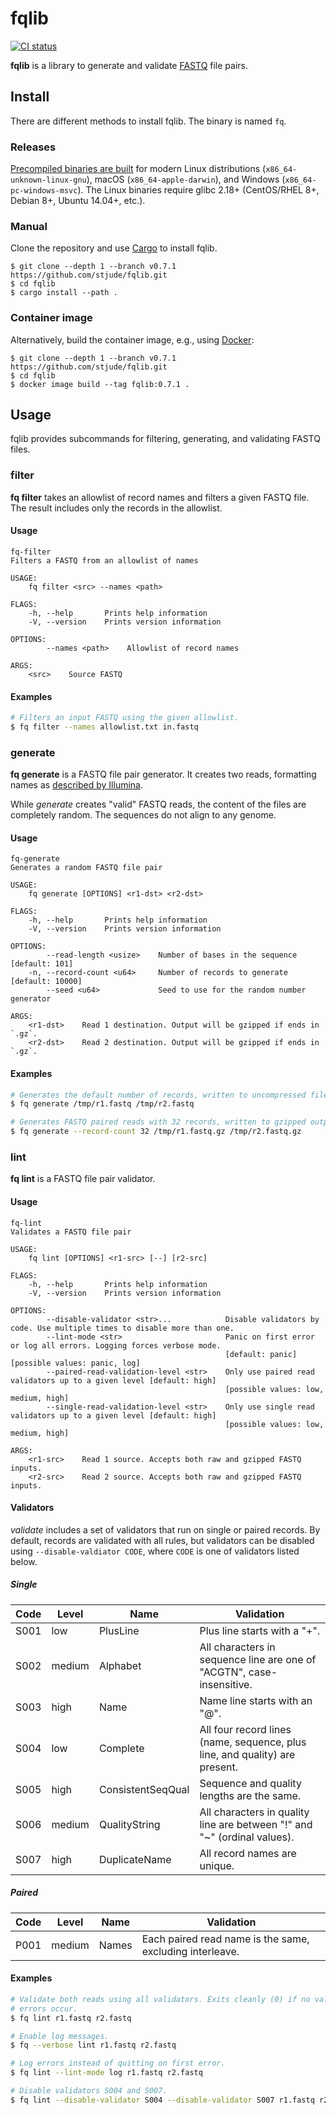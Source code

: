 # fqlib

[![CI status](https://github.com/stjude/fqlib/workflows/CI/badge.svg)](https://github.com/stjude/fqlib/actions)

**fqlib** is a library to generate and validate [FASTQ] file pairs.

[FASTQ]: https://en.wikipedia.org/wiki/FASTQ_format

## Install

There are different methods to install fqlib. The binary is named `fq`.

### Releases

[Precompiled binaries are built][releases] for modern Linux distributions
(`x86_64-unknown-linux-gnu`), macOS (`x86_64-apple-darwin`), and Windows
(`x86_64-pc-windows-msvc`). The Linux binaries require glibc 2.18+ (CentOS/RHEL
8+, Debian 8+, Ubuntu 14.04+, etc.).

[releases]: https://github.com/stjude/fqlib/releases

### Manual

Clone the repository and use [Cargo] to install fqlib.

```
$ git clone --depth 1 --branch v0.7.1 https://github.com/stjude/fqlib.git
$ cd fqlib
$ cargo install --path .
```

[Cargo]: https://doc.rust-lang.org/cargo/getting-started/installation.html

### Container image

Alternatively, build the container image, e.g., using [Docker]:

```
$ git clone --depth 1 --branch v0.7.1 https://github.com/stjude/fqlib.git
$ cd fqlib
$ docker image build --tag fqlib:0.7.1 .
```

[Docker]: https://www.docker.com/

## Usage

fqlib provides subcommands for filtering, generating, and validating FASTQ
files.

### filter

**fq filter** takes an allowlist of record names and filters a given FASTQ
file. The result includes only the records in the allowlist.

#### Usage

```
fq-filter
Filters a FASTQ from an allowlist of names

USAGE:
    fq filter <src> --names <path>

FLAGS:
    -h, --help       Prints help information
    -V, --version    Prints version information

OPTIONS:
        --names <path>    Allowlist of record names

ARGS:
    <src>    Source FASTQ
```

#### Examples

```sh
# Filters an input FASTQ using the given allowlist.
$ fq filter --names allowlist.txt in.fastq
```

### generate

**fq generate** is a FASTQ file pair generator. It creates two reads, formatting
names as [described by Illumina][1].

While _generate_ creates "valid" FASTQ reads, the content of the files are
completely random. The sequences do not align to any genome.

[1]: https://help.basespace.illumina.com/articles/descriptive/fastq-files/

#### Usage

```
fq-generate
Generates a random FASTQ file pair

USAGE:
    fq generate [OPTIONS] <r1-dst> <r2-dst>

FLAGS:
    -h, --help       Prints help information
    -V, --version    Prints version information

OPTIONS:
        --read-length <usize>    Number of bases in the sequence [default: 101]
    -n, --record-count <u64>     Number of records to generate [default: 10000]
        --seed <u64>             Seed to use for the random number generator

ARGS:
    <r1-dst>    Read 1 destination. Output will be gzipped if ends in `.gz`.
    <r2-dst>    Read 2 destination. Output will be gzipped if ends in `.gz`.
```

#### Examples

```sh
# Generates the default number of records, written to uncompressed files.
$ fq generate /tmp/r1.fastq /tmp/r2.fastq

# Generates FASTQ paired reads with 32 records, written to gzipped outputs.
$ fq generate --record-count 32 /tmp/r1.fastq.gz /tmp/r2.fastq.gz
```

### lint

**fq lint** is a FASTQ file pair validator.

#### Usage

```
fq-lint
Validates a FASTQ file pair

USAGE:
    fq lint [OPTIONS] <r1-src> [--] [r2-src]

FLAGS:
    -h, --help       Prints help information
    -V, --version    Prints version information

OPTIONS:
        --disable-validator <str>...            Disable validators by code. Use multiple times to disable more than one.
        --lint-mode <str>                       Panic on first error or log all errors. Logging forces verbose mode.
                                                [default: panic]  [possible values: panic, log]
        --paired-read-validation-level <str>    Only use paired read validators up to a given level [default: high]
                                                [possible values: low, medium, high]
        --single-read-validation-level <str>    Only use single read validators up to a given level [default: high]
                                                [possible values: low, medium, high]

ARGS:
    <r1-src>    Read 1 source. Accepts both raw and gzipped FASTQ inputs.
    <r2-src>    Read 2 source. Accepts both raw and gzipped FASTQ inputs.
```

#### Validators

_validate_ includes a set of validators that run on single or paired records.
By default, records are validated with all rules, but validators can be
disabled using `--disable-valdiator CODE`, where `CODE` is one of validators
listed below.

##### Single

| Code | Level  | Name              | Validation
|------|--------|-------------------|------------
| S001 | low    | PlusLine          | Plus line starts with a "+".
| S002 | medium | Alphabet          | All characters in sequence line are one of "ACGTN", case-insensitive.
| S003 | high   | Name              | Name line starts with an "@".
| S004 | low    | Complete          | All four record lines (name, sequence, plus line, and quality) are present.
| S005 | high   | ConsistentSeqQual | Sequence and quality lengths are the same.
| S006 | medium | QualityString     | All characters in quality line are between "!" and "~" (ordinal values).
| S007 | high   | DuplicateName     | All record names are unique.

##### Paired

| Code | Level   | Name              | Validation
|------|---------|-------------------|------------
| P001 | medium  | Names             | Each paired read name is the same, excluding interleave.

#### Examples

```sh
# Validate both reads using all validators. Exits cleanly (0) if no validation
# errors occur.
$ fq lint r1.fastq r2.fastq

# Enable log messages.
$ fq --verbose lint r1.fastq r2.fastq

# Log errors instead of quitting on first error.
$ fq lint --lint-mode log r1.fastq r2.fastq

# Disable validators S004 and S007.
$ fq lint --disable-validator S004 --disable-validator S007 r1.fastq r2.fastq
```
